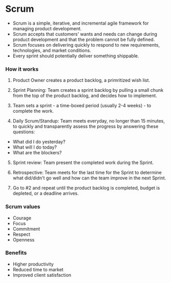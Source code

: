 # Scrum

* Scrum is a simple, iterative, and incremental agile framework for managing product development.
* Scrum accepts that customers' wants and needs can change during product development and that the problem cannot be fully defined.
* Scrum focuses on delivering quickly to respond to new requirements, technologies, and market conditions.
* Every sprint should potentially deliver something shippable.

### How it works

1. Product Owner creates a product backlog, a primritized wish list.
2. Sprint Planning: Team creates a sprint backlog by pulling a small chunk from the top of the product backlog, and decides how to implement.

3. Team sets a sprint - a time-boxed period (usually 2-4 weeks) - to complete the work.

4. Daily Scrum/Standup: Team meets everyday, no longer than 15 minutes, to quickly and transparently assess the progress by answering these questions:
 - What did I do yesterday?
 - What will I do today?
 - What are the blockers?

5. Sprint review: Team present the completed work during the Sprint.

6. Retrospective: Team meets for the last time for the Sprint to determine what did/didn't go well and how can the team improve in the next Sprint.

7. Go to #2 and repeat until the product backlog is completed, budget is depleted, or a deadline arrives.

### Scrum values

* Courage
* Focus
* Commitment
* Respect
* Openness

### Benefits

* Higher productivity
* Reduced time to market
* Improved client satisfaction
